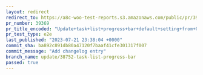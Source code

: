 ```yaml
---
layout: redirect
redirect_to: https://a8c-woo-test-reports.s3.amazonaws.com/public/pr/39369/e2e/index.html
pr_number: 39369
pr_title_encoded: "Update+task+list+progress+bar+default+setting+from+0+to+0.1"
pr_test_type: e2e
last_published: "2023-07-21 23:38:04 +0000"
commit_sha: ba892c891db80a47120f7baaf41cfe301317f007
commit_message: "Add changelog entry"
branch_name: update/38752-task-list-progress-bar
passed: true
---
```

